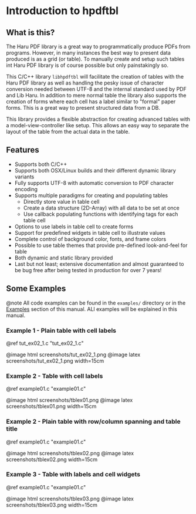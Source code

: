 # Introduction to hpdftbl

## What is this?
The Haru PDF library is a great way to programmatically produce PDFs from programs. However, in many instances the best way to present data produced is as a grid (or table). To manually create and setup such tables
int Haru PDF library is of course possible but only painstakingly so.

This C/C++ library `libhpdftbl` will facilitate the creation of tables with the Haru PDF library as well as handling the pesky issue of character conversion needed between UTF-8 and the internal standard used by PDF and Lib Haru. In addition to mere normal table the library also supports the creation of forms where each cell has a label similar to "formal" paper forms. This is a great way to present structured data from a DB.
 
This library provides a flexible abstraction for creating advanced tables with
a model-view-controller like setup. This allows an easy way to separate the layout
of the table from the actual data in the table.

## Features
- Supports both C/C++
- Supports both OSX/Linux builds and their different dynamic library variants
- Fully supports UTF-8 with automatic conversion to PDF character encoding
- Supports multiple paradigms for creating and populating tables
    - Directly store value in table cell
    - Create a data structure (2D-Array) with all data to be set at once
    - Use callback populating functions with identifying tags for each table cell
- Options to use labels in table cell to create forms
- Support for predefined widgets in table cell to illustrate values
- Complete control of background color, fonts, and frame colors
- Possible to use table themes that provide pre-defined look-and-feel for table
- Both dynamic and static library provided
- Last but not least; extensive documentation and almost guaranteed to be bug free after being tested in production for over 7 years!

## Some Examples

@note All code examples can be found in the `examples/` directory or in the 
[Examples](examples.html) section of this manual.
ALl examples will be explained in this manual.

### Example 1 - Plain table with cell labels  

@ref tut_ex02_1.c "tut_ex02_1.c"

@image html screenshots/tut_ex02_1.png
@image latex screenshots/tut_ex02_1.png width=15cm

### Example 2 - Table with cell labels

@ref example01.c "example01.c"

@image html screenshots/tblex01.png
@image latex screenshots/tblex01.png width=15cm

### Example 2 - Plain table with row/column spanning and table title

@ref example01.c "example01.c"

@image html screenshots/tblex02.png 
@image latex screenshots/tblex02.png width=15cm

### Example 3 - Table with labels and cell widgets

@ref example01.c "example01.c"

@image html screenshots/tblex03.png 
@image latex screenshots/tblex03.png width=15cm



